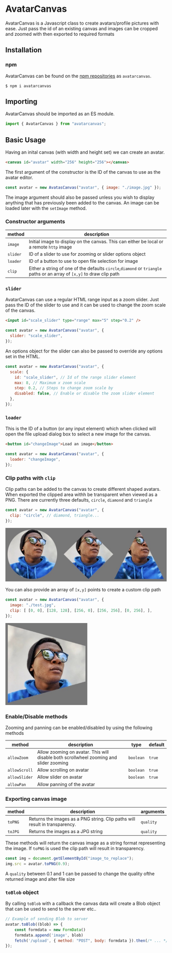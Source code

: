 # AvatarCanvas

AvatarCanvas is a Javascript class to create avatars/profile pictures with ease. Just pass the id of an existing canvas and images can be cropped and zoomed with then exported to required formats

## Installation

### npm

AvatarCanvas can be found on the [npm repositories](https://www.npmjs.com/package/avatarcanvas) as `avatarcanvas`.
```
$ npm i avatarcanvas
```

## Importing

AvatarCanvas should be imported as an ES module.

```javascript
import { AvatarCanvas } from "avatarcanvas";
```

## Basic Usage

Having an inital canvas (with width and height set) we can create an avatar.

```html
<canvas id="avatar" width="256" height="256"></canvas>
```

The first argument of the constructor is the ID of the canvas to use as the avatar editor.

```javascript
const avatar = new AvatasCanvas("avatar", { image: "./image.jpg" });
```

The image argument should also be passed unless you wish to display anything that has previously been added to the canvas. An image can be loaded later with the `setImage` method.

### Constructor arguments

| method   | description                                                                                                    |
| -------- | -------------------------------------------------------------------------------------------------------------- |
| `image`  | Initial image to display on the canvas. This can either be local or a remote `http` image                      |
| `slider` | ID of a slider to use for zooming or slider options object                                                     |
| `loader` | ID of a button to use to open file selection for image                                                         |
| `clip`   | Either a string of one of the defaults `circle`,`diamond` or `triangle` paths or an array of `[x,y]` to draw clip path |

### `slider`

AvatarCanvas can use a regular HTML range input as a zoom slider. Just pass the ID of the slider to use and it can be used to change the zoom scale of the canvas.

```html
<input id="scale_slider" type="range" max="5" step="0.2" />
```

```javascript
const avatar = new AvatarCanvas("avatar", {
  slider: "scale_slider",
});
```

An options object for the slider can also be passed to override any options set in the HTML.

```javascript
const avatar = new AvatarCanvas("avatar", {
  scale: {
    id: "scale_slider", // Id of the range slider element
    max: 8, // Maximum x zoom scale
    step: 0.2, // Steps to change zoom scale by
    disabled: false, // Enable or disable the zoom slider element
  },
});
```

### `loader`

This is the ID of a button (or any input element) which when clicked will open the file upload dialog box to select a new image for the canvas.

```html
<button id="changeImage">Load an image</button>
```

```javascript
const avatar = new AvatarCanvas("avatar", {
  loader: "changeImage",
});
```

### Clip paths with `clip`

Clip paths can be added to the canvas to create different shaped avatars. When exported the clipped area withh be transparent when viewed as a PNG. There are currently three defaults, `circle`, `diamond` and `triangle`

```javascript
const avatar = new AvatarCanvas("avatar", {
  clip: "circle", // diamond, triangle...
});
```

<img src="https://raw.githubusercontent.com/davenicholson-xyz/avatar/main/docs/default-clip-paths.jpg" alt="Default clip paths" width=600px/>

You can also provide an array of `[x,y]` points to create a custom clip path

```javascript
const avatar = new AvatarCanvas("avatar", {
  image: "./test.jpg",
  clip: [ [0, 0], [128, 128], [256, 0], [256, 256], [0, 256], ],
});
```

<img src="https://raw.githubusercontent.com/davenicholson-xyz/avatar/main/docs/custom-clip-path.jpg" alt="Custom clip path" width=256px/>

### Enable/Disable methods

Zooming and panning can be enabled/disabled by using the following methods

| method        | description                                                                            | type      | default |
| ------------- | -------------------------------------------------------------------------------------- | --------- | ------- |
| `allowZoom`   | Allow zooming on avatar. This will disable both scrollwheel zooming and slider zooming | `boolean` | `true`  |
| `allowScroll` | Allow scrolling on avatar                                                              | `boolean` | `true`  |
| `allowSlider` | Allow slider on avatar                                                                 | `boolean` | `true`  |
| `allowPan`    | Allow panning of the avatar                                                            |

### Exporting canvas image

| method  | description                                                                 | arguments |
| ------- | --------------------------------------------------------------------------- | --------- |
| `toPNG` | Returns the images as a PNG string. Clip paths will result in transparency. | `quality` |
| `toJPG` | Returns the images as a JPG string                                          | `quality` |

These methods will return the canvas image as a string format representing the image. If `toPNG` is used the clip path will result in transparency.

```javascript
const img = document.getElementById("image_to_replace");
img.src = avatar.toPNG(0.9);
```

A `quality` between 0.1 and 1 can be passed to change the quality ofthe returned image and alter file size

### `toBlob` object

By calling `toBlob` with a callback the canvas data will create a Blob object that can be used to send to the server etc..

```javascript
// Example of sending Blob to server
avatar.toBlob((blob) => {
    const formdata = new FormData()
    formdata.append('image', blob)
    fetch('/upload', { method: "POST", body: formdata }).then(/* ... */)
});
```
